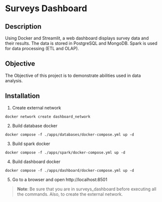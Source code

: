 # Surveys Dashboard

## Description
Using Docker and Streamlit, a web dashboard displays survey data and their results. The data is stored in PostgreSQL and MongoDB. Spark is used for data processing (ETL and OLAP).

## Objective
The Objective of this project is to demonstrate abilities used in data analysis.

## Installation
1. Create external network
```console
docker network create dashboard_network
```

2. Build database docker
```console
docker compose -f ./apps/databases/docker-compose.yml up -d
```

3. Build spark docker
```console
docker compose -f ./apps/spark/docker-compose.yml up -d
```

4. Build dashboard docker
```console
docker compose -f ./apps/dashboard/docker-compose.yml up -d
```

5. Go to a browser and open http://localhost:8501

> **Note**: Be sure that you are in surveys_dashboard before executing all the commands. Also, to create the external network.